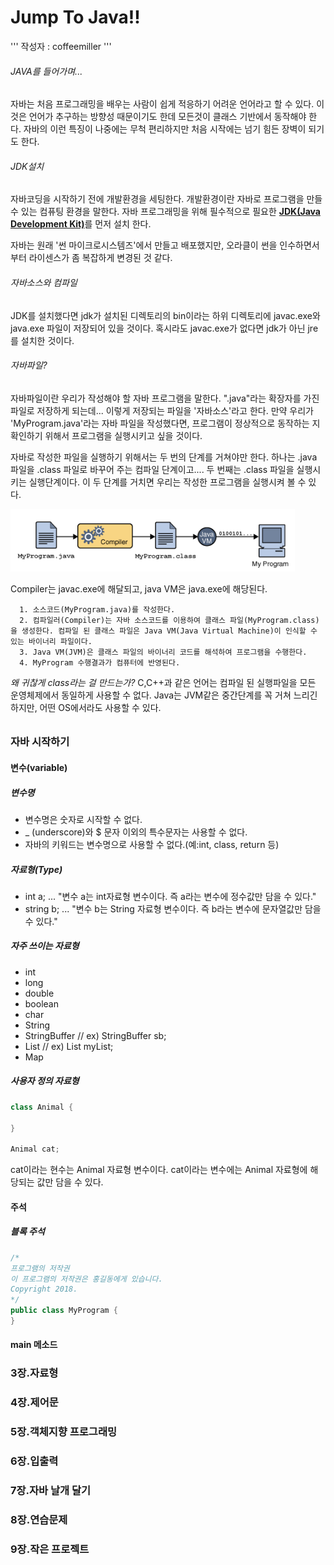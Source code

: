 Jump To Java!!
==============

'''
작성자 : coffeemiller
'''

###### JAVA를 들어가며...
자바는 처음 프로그래밍을 배우는 사람이 쉽게 적응하기 어려운 언어라고 할 수 있다.
이것은 언어가 추구하는 방향성 때문이기도 한데 모든것이 클래스 기반에서 동작해야 한다.
자바의 이런 특징이 나중에는 무척 편리하지만 처음 시작에는 넘기 힘든 장벽이 되기도 한다.


###### JDK설치
자바코딩을 시작하기 전에 개발환경을 세팅한다.
개발환경이란 자바로 프로그램을 만들 수 있는 컴퓨팅 환경을 말한다.
자바 프로그래밍을 위해 필수적으로 필요한 [**JDK(Java Development Kit)**](http://bitly.kr/YSBS)를 먼저 설치 한다.

자바는 원래 '썬 마이크로시스템즈'에서 만들고 배포했지만, 오라클이 썬을 인수하면서부터 라이센스가 좀 복잡하게 변경된 것 같다.


###### 자바소스와 컴파일
JDK를 설치했다면 jdk가 설치된 디렉토리의 bin이라는 하위 디렉토리에 javac.exe와 java.exe 파일이 저장되어 있을 것이다. 혹시라도 javac.exe가 없다면 jdk가 아닌 jre를 설치한 것이다.


###### 자바파일?
자바파일이란 우리가 작성해야 할 자바 프로그램을 말한다. ".java"라는 확장자를 가진 파일로 저장하게 되는데... 이렇게 저장되는 파일을 '자바소스'라고 한다.
만약 우리가 'MyProgram.java'라는 자바 파일을 작성했다면, 프로그램이 정상적으로 동작하는 지 확인하기 위해서 프로그램을 실행시키고 싶을 것이다.

자바로 작성한 파일을 실행하기 위해서는 두 번의 단계를 거쳐야만 한다. 하나는 .java 파일을  .class 파일로 바꾸어 주는 컴파일 단계이고.... 두 번째는  .class 파일을 실행시키는 실행단계이다. 이 두 단계를 거치면 우리는 작성한 프로그램을 실행시켜 볼 수 있다.

![Alt text](/JAVA/Java_compile.png "JAVA 컴파일과정")

Compiler는 javac.exe에 해달되고, java VM은 java.exe에 해당된다.

      1. 소스코드(MyProgram.java)를 작성한다.
      2. 컴파일러(Compiler)는 자바 소스코드를 이용하여 클래스 파일(MyProgram.class)을 생성한다. 컴파일 된 클래스 파일은 Java VM(Java Virtual Machine)이 인식할 수 있는 바이너리 파일이다.
      3. Java VM(JVM)은 클래스 파일의 바이너리 코드를 해석하여 프로그램을 수행한다.
      4. MyProgram 수행결과가 컴퓨터에 반영된다.

*왜 귀찮게 class라는 걸 만드는가?*
C,C++과 같은 언어는 컴파일 된 실행파일을 모든 운영체제에서 동일하게 사용할 수 없다.
Java는 JVM같은 중간단계를 꼭 거쳐 느리긴 하지만, 어떤 OS에서라도 사용할 수 있다.

######


### 자바 시작하기
#### 변수(variable)
##### 변수명
+ 변수명은 숫자로 시작할 수 없다.
+ _ (underscore)와 $ 문자 이외의 특수문자는 사용할 수 없다.
+ 자바의 키워드는 변수명으로 사용할 수 없다.(예:int, class, return 등)

##### 자료형(Type)
+ int a; ... "변수 a는 int자료형 변수이다. 즉 a라는 변수에 정수값만 담을 수 있다."
+ string b; ... "변수 b는 String 자료형 변수이다. 즉 b라는 변수에 문자열값만 담을 수 있다."

##### 자주 쓰이는 자료형
  - int
  - long
  - double
  - boolean
  - char
  - String
  - StringBuffer     // ex) StringBuffer sb;
  - List             // ex) List myList;
  - Map

##### 사용자 정의 자료형
``` java
class Animal {

}

Animal cat;
```
cat이라는 현수는 Animal 자료형 변수이다.  cat이라는 변수에는 Animal 자료형에 해당되는 값만 담을 수 있다.


#### 주석
##### 블록 주석
``` JAVA
/*
프로그램의 저작권
이 프로그램의 저작권은 홍길동에게 있습니다.
Copyright 2018.
*/
public class MyProgram {
}
```



#### main 메소드

### 3장.자료형
### 4장.제어문
### 5장.객체지향 프로그래밍
### 6장.입출력
### 7장.자바 날개 달기
### 8장.연습문제
### 9장.작은 프로젝트
